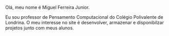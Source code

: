 Olá, meu nome é Miguel Ferreira Junior.

Eu sou professor de Pensamento Computacional do Colégio Polivalente de Londrina.
O meu interesse no site é desenvolver, armazenar e disponibilzar projetos junto com meus alunos.
